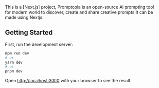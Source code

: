 This is a [Next.js] project,
Promptopia is an open-source AI prompting tool for modern world to discover, create and share creative prompts
It can be made using Nextjs

## Getting Started

First, run the development server:

```bash
npm run dev
# or
yarn dev
# or
pnpm dev
```

Open [http://localhost:3000](http://localhost:3000) with your browser to see the result.
